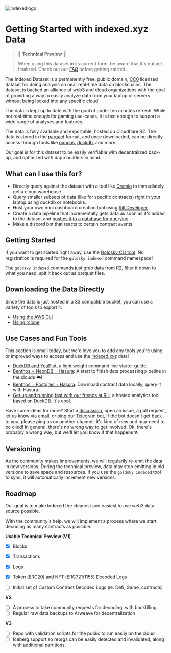 # 

![indexedlogo](../assets/images/indexed-wordmark-dark.png)

# Getting Started with indexed.xyz Data

> 🚧 ****Technical Preview**** 🚧

>

> When using this dataset in its current form, be aware that it's not yet finalized. Check out our [FAQ](FAQ.md) before getting started.

The Indexed Dataset is a permanently free, public domain, [CC0](https://creativecommons.org/share-your-work/public-domain/cc0/) licensed dataset for doing analysis on near real-time data on blockchains. The dataset is backed an alliance of web3 and cloud organizations with the goal of providing a way to easily analyze data from your laptop or servers without being locked into any specific cloud.

The data is kept up to date with the goal of under ten minutes refresh. While not real-time enough for gaming use-cases, it is fast enough to support a wide range of analyses and features. 

The data is fully available and exportable, hosted on Cloudflare R2. The data is stored in the [parquet](https://parquet.apache.org/) format, and once downloaded, can be directly access through tools like [pandas](https://pandas.pydata.org/), [duckdb](https://duckdb.org/), and more. 

Our goal is for this dataset to be easily verifiable with decentralized back-up, and optimized with dapp builders in mind. 


## What can I use this for? 

- Directly query against the dataset with a tool like [Dremio](https://www.dremio.com/) to immediately get a cloud warehouse
- Query smaller subsets of data (like for specific contracts) right in your laptop using duckdb or notebooks.
- Host your own mini dashboard creation tool using [Rill Developer](https://rilldata.com)
- Create a data pipeline that incrementally gets data as soon as it's added to the dataset and [pushes it to a database for querying](examples/benthos_postgres_hasura/README.md)
- Make a discord bot that reacts to certain contract events.

## Getting Started

If you want to get started right away, use the [Goldsky CLI tool](https://docs.goldsky.com/references/cli). No registration is required for the `goldsky indexed` command namespace!

The `goldsky indexed` commands just grab data from R2, filter it down to what you need, spit it back out as parquet files. 

## Downloading the Data Directly

Since the data is just hosted in a S3 compatible bucket, you can use a variety of tools to export it. 

- [Using the AWS CLI](examples/awscli/README.md)
- [Using rclone](examples/rclone/README.md)

## Use Cases and Fun Tools

This section is small today, but we'd love you to add any tools you're using or improved ways to access and use the [indexed.xyz](https://indexed.xyz) data!

- [DuckDB and YouPlot](examples/duckdb/README.md), a light weight command line starter guide.
- [Benthos + NeonDB + Hasura](examples/benthos_postgres_hasura/README.md): A start to finish data processing pipeline in the clouds 🌥️!
- [Benthos + Postgres + Hasura](examples/local-benthos-hasura/README.md): Download contract data locally, query it with Hasura.
- [Get up and running fast with our friends at Rill](https://rilldata.com/indexed-xyz), a hosted analytics tool based on DuckDB. It's cool.

Have some ideas for more? Start a [discussion](https://github.com/indexed-xyz/docs/discussions), open an issue, a pull request, [let us know via email](mailto:support@goldsky.com), or ping our [Telegram bot](https://t.me/goldskysupportbot), if the bot doesn't get back to you, please ping us on another channel, it's kind of new and may need to be oiled! In general, there's no wrong way to get involved. Ok, there's probably a wrong way, but we'll let you know if that happens 💔.

## Versioning
As the community makes improvements, we will regularily re-emit the data in new versions. During the technical preview, data may stop emitting in old versions to save space and resources. If you use the `goldsky indexed` tool to sync, it will automatically increment new versions. 

## Roadmap
Our goal is to make Indexed the cleanest and easiest to use web3 data source possible. 

With the community's help, we will implement a process where we start decoding as many contracts as possible. 

**Usable Technical Preview (V1)**

- [x] Blocks 
- [x] Transactions 
- [x] Logs
- [x] Token (ERC20) and NFT (ERC721/1155) Decoded Logs
- [ ] Initial set of Custom Contract Decoded Logs (ie. Defi, Game, contracts)



**V2**
- [ ] A process to take community requests for decoding, with backfilling.
- [ ] Regular raw data backups to Arweave for decentralization

**V3**
- [ ] Repo with validation scripts for the public to run easily on the cloud
- [ ] Iceberg support so reorgs can be easily detected and invalidated, along with additional partitions.
